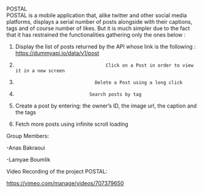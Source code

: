 POSTAL                                                                                                                                                                                                                                                                                                                                                  
POSTAL is a mobile application that, alike twitter and other social media platforms, displays a serial number of posts alongside with their captions, tags and of course number of likes. But it is much simpler due to the fact that it has restrained the functionalities gathering only the ones below :

1.    Display the list of posts returned by the API whose link is the following : https://dummyapi.io/data/v1/post

2.	                                	Click on a Post in order to view it in a new screen

3.	                            	Delete a Post using a long click   

4.		                          Search posts by tag

5.	  Create a post by entering: the owner’s ID, the image url, the caption and the tags

6.	  Fetch more posts using infinite scroll loading

Group Members:

-Anas Bakraoui

-Lamyae Boumlik

Video Recording of the project POSTAL:

https://vimeo.com/manage/videos/707379650 

